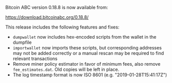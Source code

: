 Bitcoin ABC version 0.18.8 is now available from:

  <https://download.bitcoinabc.org/0.18.8/>

This release includes the following features and fixes:
 - `dumpwallet` now includes hex-encoded scripts from the wallet in the dumpfile
 - `importwallet` now imports these scripts, but corresponding addresses may not
   be added correctly or a manual rescan may be required to find relevant 
   transactions
 - Remove miner policy estimator in favor of minimum fees, also remove `fee_estimates.dat`.
   Old copies will be left in place.
 - The log timestamp format is now ISO 8601 (e.g. "2019-01-28T15:41:17Z")